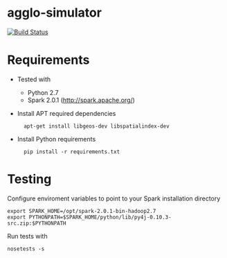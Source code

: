 # agglo-simulator

[![Build Status](https://magnum.travis-ci.com/unaguil/agglo-simulator.svg?token=fJZNuvpQu2CHYrmKy2jB&branch=master)](https://magnum.travis-ci.com/unaguil/agglo-simulator)

Requirements
============

* Tested with

  * Python 2.7
  * Spark 2.0.1 (http://spark.apache.org/)

* Install APT required dependencies

        apt-get install libgeos-dev libspatialindex-dev
    
* Install Python requirements 

        pip install -r requirements.txt
    
Testing 
=======

Configure enviroment variables to point to your Spark installation directory

    export SPARK_HOME=/opt/spark-2.0.1-bin-hadoop2.7
    export PYTHONPATH=$SPARK_HOME/python/lib/py4j-0.10.3-src.zip:$PYTHONPATH

Run tests with

    nosetests -s
